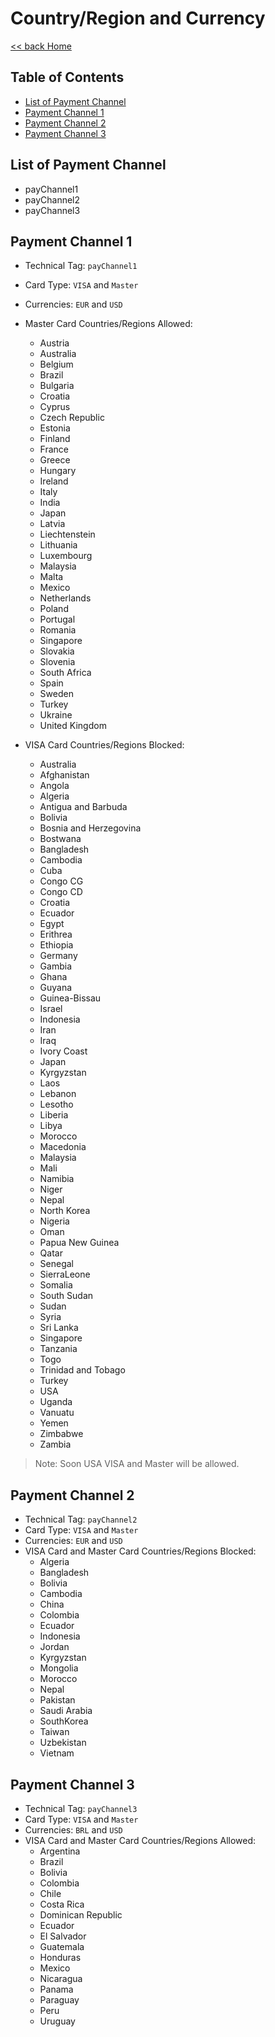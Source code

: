 # Country/Region and Currency

[<< back Home](https://github.com/cpayapi-com/document/blob/main/README.md)

## Table of Contents

- [List of Payment Channel](#list-of-payment-channel)
- [Payment Channel 1](#payment-channel-1)
- [Payment Channel 2](#payment-channel-2)
- [Payment Channel 3](#payment-channel-3)

## List of Payment Channel
- payChannel1
- payChannel2
- payChannel3

## Payment Channel 1

- Technical Tag: `payChannel1`
- Card Type: `VISA` and `Master`
- Currencies: `EUR` and `USD`
- Master Card Countries/Regions Allowed:
  - Austria
  - Australia
  - Belgium
  - Brazil
  - Bulgaria
  - Croatia
  - Cyprus
  - Czech Republic
  - Estonia
  - Finland
  - France
  - Greece
  - Hungary
  - Ireland
  - Italy
  - India
  - Japan
  - Latvia
  - Liechtenstein
  - Lithuania
  - Luxembourg
  - Malaysia
  - Malta
  - Mexico
  - Netherlands
  - Poland
  - Portugal
  - Romania
  - Singapore
  - Slovakia
  - Slovenia
  - South Africa
  - Spain
  - Sweden
  - Turkey
  - Ukraine
  - United Kingdom

- VISA Card Countries/Regions Blocked:
  - Australia
  - Afghanistan
  - Angola
  - Algeria
  - Antigua and Barbuda
  - Bolivia
  - Bosnia and Herzegovina
  - Bostwana
  - Bangladesh
  - Cambodia
  - Cuba
  - Congo CG
  - Congo CD
  - Croatia
  - Ecuador
  - Egypt
  - Erithrea
  - Ethiopia
  - Germany
  - Gambia
  - Ghana
  - Guyana
  - Guinea-Bissau
  - Israel
  - Indonesia
  - Iran
  - Iraq
  - Ivory Coast
  - Japan
  - Kyrgyzstan
  - Laos
  - Lebanon
  - Lesotho
  - Liberia
  - Libya
  - Morocco
  - Macedonia
  - Malaysia
  - Mali
  - Namibia
  - Niger
  - Nepal
  - North Korea
  - Nigeria
  - Oman
  - Papua New Guinea
  - Qatar
  - Senegal
  - SierraLeone
  - Somalia
  - South Sudan
  - Sudan
  - Syria
  - Sri Lanka
  - Singapore
  - Tanzania
  - Togo
  - Trinidad and Tobago
  - Turkey
  - USA
  - Uganda
  - Vanuatu
  - Yemen
  - Zimbabwe
  - Zambia

> Note: Soon USA VISA and Master will be allowed.

## Payment Channel 2

- Technical Tag: `payChannel2`
- Card Type: `VISA` and `Master`
- Currencies: `EUR` and `USD`
- VISA Card and Master Card Countries/Regions Blocked:
  - Algeria
  - Bangladesh
  - Bolivia
  - Cambodia
  - China
  - Colombia
  - Ecuador
  - Indonesia
  - Jordan
  - Kyrgyzstan
  - Mongolia
  - Morocco
  - Nepal
  - Pakistan
  - Saudi Arabia
  - SouthKorea
  - Taiwan
  - Uzbekistan
  - Vietnam


## Payment Channel 3

- Technical Tag: `payChannel3`
- Card Type: `VISA` and `Master`
- Currencies: `BRL` and `USD`
- VISA Card and Master Card Countries/Regions Allowed:
  - Argentina
  - Brazil
  - Bolivia
  - Colombia
  - Chile
  - Costa Rica
  - Dominican Republic
  - Ecuador
  - El Salvador
  - Guatemala
  - Honduras
  - Mexico
  - Nicaragua
  - Panama
  - Paraguay
  - Peru
  - Uruguay

